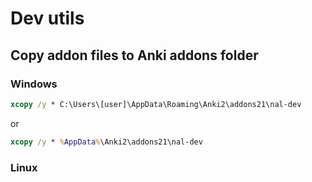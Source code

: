 # Dev utils

## Copy addon files to Anki addons folder

### Windows
```bat
xcopy /y * C:\Users\[user]\AppData\Roaming\Anki2\addons21\nal-dev
```

or

```bat
xcopy /y * %AppData%\Anki2\addons21\nal-dev
```

### Linux

